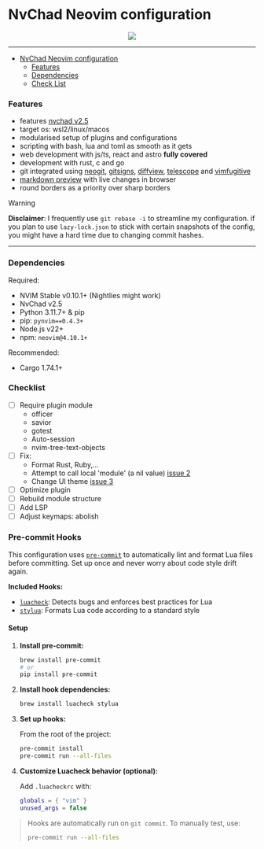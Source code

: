 # NvChad Neovim configuration

<p align="center">
    <!-- <img width="45%" src="https://i.imgur.com/UlaUGNg.png"> -->
    <img with="45%" src="https://i.ibb.co/xmLqQG0/Screenshot-2025-01-17-at-10-13-05.png">
    <!-- <img width="45%" src="https://i.imgur.com/ON6aN9p.jpeg"> -->
</p>
<hr>

<!-- toc -->

- [NvChad Neovim configuration](#nvchad-neovim-configuration)
  - [Features](#features)
  - [Dependencies](#dependencies)
  - [Check List](#checklist)

<!-- tocstop -->

### Features

- features [nvchad v2.5](https://nvchad.com/news/v2.5_release)
- target os: wsl2/linux/macos
- modularised setup of plugins and configurations
- scripting with bash, lua and toml as smooth as it gets
- web development with js/ts, react and astro **fully covered**
- development with rust, c and go
- git integrated using [neogit](https://github.com/neogitorg/neogit),
  [gitsigns](https://github.com/lewis6991/gitsigns.nvim),
  [diffview](https://github.com/sindrets/diffview.nvim),
  [telescope](https://github.com/nvim-telescope/telescope.nvim?tab=readme-ov-file#git-pickers)
  and [vimfugitive](https://github.com/tpope/vim-fugitive)
- [markdown preview](https://github.com/iamcco/markdown-preview.nvim) with live
  changes in browser
- round borders as a priority over sharp borders

>[!WARNING]
> **Disclaimer**: I frequently use `git rebase -i` to streamline my
> configuration. if you plan to use `lazy-lock.json` to stick with certain
> snapshots of the config, you might have a hard time due to changing commit
> hashes.

<hr>

### Dependencies

Required:

- NVIM Stable v0.10.1+ (Nightlies might work)
- NvChad v2.5
- Python 3.11.7+ & pip
- pip: `pynvim==0.4.3+`
- Node.js v22+
- npm: `neovim@4.10.1+`

Recommended:

- Cargo 1.74.1+

### Checklist

- [ ] Require plugin module
  - officer
  - savior
  - gotest
  - Auto-session
  - nvim-tree-text-objects
- [ ] Fix:
  - Format Rust, Ruby,...
  - Attempt to call local 'module' (a nil value) [issue 2](https://github.com/tranlynhathao/nvchad-macos/issues/2)
  - Change UI theme [issue 3](https://github.com/tranlynhathao/nvchad-macos/issues/3)
- [ ] Optimize plugin
- [ ] Rebuild module structure
- [ ] Add LSP
- [ ] Adjust keymaps: abolish

### Pre-commit Hooks

This configuration uses [`pre-commit`](https://pre-commit.com/) to automatically lint and format Lua files before committing. Set up once and never worry about code style drift again.

**Included Hooks:**

- [`luacheck`](https://github.com/mpeterv/luacheck): Detects bugs and enforces best practices for Lua
- [`stylua`](https://github.com/JohnnyMorganz/StyLua): Formats Lua code according to a standard style

#### Setup

1. **Install pre-commit:**

   ```bash
   brew install pre-commit
   # or
   pip install pre-commit
   ```

2. **Install hook dependencies:**

   ```bash
   brew install luacheck stylua
   ```

3. **Set up hooks:**

   From the root of the project:

   ```bash
   pre-commit install
   pre-commit run --all-files
   ```

4. **Customize Luacheck behavior (optional):**

   Add `.luacheckrc` with:

   ```lua
   globals = { "vim" }
   unused_args = false
   ```

> Hooks are automatically run on `git commit`. To manually test, use:
>
> ```bash
> pre-commit run --all-files
> ```
